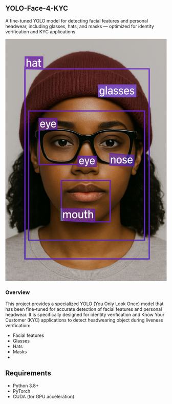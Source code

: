## YOLO-Face-4-KYC

A fine-tuned YOLO model for detecting facial features and personal headwear, including glasses, hats, and masks — optimized for identity verification and KYC applications.

![YOLO Face Detection Illustration](docs-utils/img1.png)

### Overview

This project provides a specialized YOLO (You Only Look Once) model that has been fine-tuned for accurate detection of facial features and personal headwear. It is specifically designed for identity verification and Know Your Customer (KYC) applications to detect headwearing object during liveness verification:

- Facial features
- Glasses
- Hats
- Masks
- 
## Requirements

- Python 3.8+
- PyTorch
- CUDA (for GPU acceleration)

